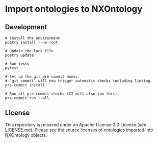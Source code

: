 # Import ontologies to NXOntology

## Development

```shell
# Install the environment
poetry install --no-root

# Update the lock file
poetry update

# Run tests
pytest

# Set up the git pre-commit hooks.
# `git commit` will now trigger automatic checks including linting.
pre-commit install

# Run all pre-commit checks (CI will also run this).
pre-commit run --all
```

## License

This repository is released under an Apache License 2.0 License (see [LICENSE.md](LICENSE.md)).
Please see the source licenses of ontologies imported into NXOntology objects.
